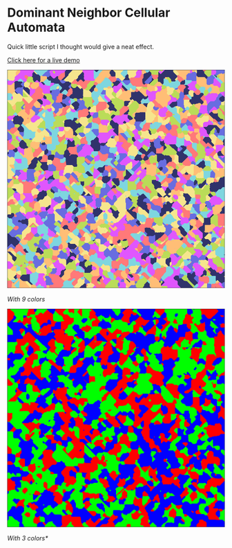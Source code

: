 # Dominant Neighbor Cellular Automata

Quick little script I thought would give a neat effect.

[Click here for a live demo](#)

![example1](example1.png)

_With 9 colors_

![example2](example2.png)

_With 3 colors*_
